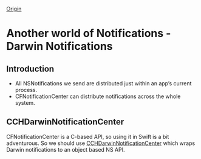[Origin](https://vojtastavik.com/2016/02/17/another-world-of-notifications-darwin-notifications/)

# Another world of Notifications - Darwin Notifications
## Introduction
* All NSNotifications we send are distributed just within an app’s current process.
* CFNotificationCenter can distribute notifications across the whole system.

## CCHDarwinNotificationCenter
CFNotificationCenter is a C-based API, so using it in Swift is a bit adventurous. So we should use [CCHDarwinNotificationCenter](https://github.com/choefele/CCHDarwinNotificationCenter)
 which wraps Darwin notifications to an object based NS API.

